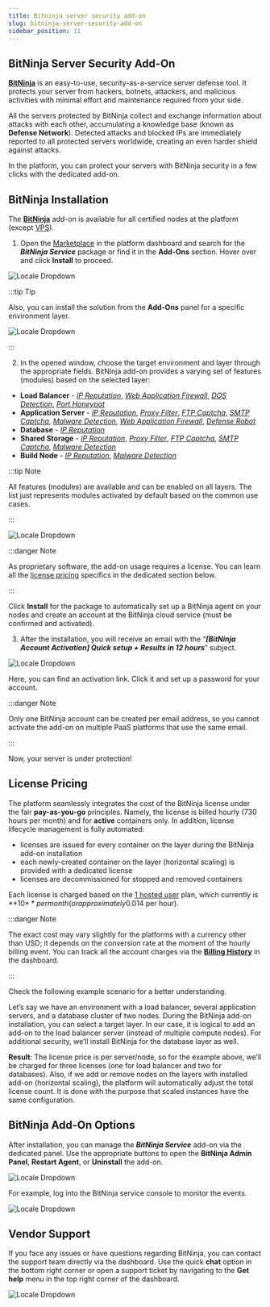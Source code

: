 ```yaml
---
title: Bitninja server security add-on
slug: bitninja-server-security-add-on
sidebar_position: 11
---
```


## BitNinja Server Security Add-On

[**BitNinja**](https://bitninja.com/) is an easy-to-use, security-as-a-service server defense tool. It protects your server from hackers, botnets, attackers, and malicious activities with minimal effort and maintenance required from your side.

All the servers protected by BitNinja collect and exchange information about attacks with each other, accumulating a knowledge base (known as **Defense Network**). Detected attacks and blocked IPs are immediately reported to all protected servers worldwide, creating an even harder shield against attacks.

In the platform, you can protect your servers with BitNinja security in a few clicks with the dedicated add-on.

## BitNinja Installation

The [**BitNinja**](https://github.com/jelastic-jps/bitninja) add-on is available for all certified nodes at the platform (except [VPS](/docs/Elastic%20VPS/Elastic%20VPS%20Overview/General%20Information)).

1. Open the [Marketplace](/docs/deployment-tools/cloud-scripting-&-jps/marketplace) in the platform dashboard and search for the **_BitNinja Service_** package or find it in the **Add-Ons** section. Hover over and click **Install** to proceed.

<div style={{
    display:'flex',
    justifyContent: 'center',
    margin: '0 0 1rem 0'
}}>

![Locale Dropdown](./img/BitNinjaServerSecurityAdd-On/01-marketplace-bitninja-add-on.png)

</div>

:::tip Tip

Also, you can install the solution from the **Add-Ons** panel for a specific environment layer.

<div style={{
    display:'flex',
    justifyContent: 'center',
    margin: '0 0 1rem 0'
}}>

![Locale Dropdown](./img/BitNinjaServerSecurityAdd-On/02-environment-add-ons-panel-bitninja.png)

</div>

:::

2. In the opened window, choose the target environment and layer through the appropriate fields. BitNinja add-on provides a varying set of features (modules) based on the selected layer:

- **Load Balancer** - [_IP Reputation_](https://doc.bitninja.io/docs/ip%20filter/ip_reputation/), [_Web Application Firewall_](https://doc.bitninja.io/docs/modules/waf2/), [_DOS Detection_](https://doc.bitninja.io/docs/modules/dosdetection/), [_Port Honeypot_](https://doc.bitninja.io/docs/modules/port_honeypot/)
- **Application Server** - [_IP Reputation_](https://doc.bitninja.io/docs/ip%20filter/ip_reputation/), [_Proxy Filter_](https://doc.bitninja.io/docs/modules/proxyfilter/), [_FTP Captcha_](https://doc.bitninja.io/docs/modules/captchaftp/), [_SMTP Captcha_](https://doc.bitninja.io/docs/modules/captchasmtp/), [_Malware Detection_](https://doc.bitninja.io/docs/modules/malware-detection/), [_Web Application Firewall_](https://doc.bitninja.io/docs/modules/waf2/), [_Defense Robot_](https://doc.bitninja.io/docs/modules/defenserobot/)
- **Database** - [_IP Reputation_](https://doc.bitninja.io/docs/ip%20filter/ip_reputation/)
- **Shared Storage** - [_IP Reputation_](https://doc.bitninja.io/docs/ip%20filter/ip_reputation/), [_Proxy Filter_](https://doc.bitninja.io/docs/modules/proxyfilter/), [_FTP Captcha_](https://doc.bitninja.io/docs/modules/captchaftp/), [_SMTP Captcha_](https://doc.bitninja.io/docs/modules/captchasmtp/), [_Malware Detection_](https://doc.bitninja.io/docs/modules/malware-detection/)
- **Build Node** - [_IP Reputation_](https://doc.bitninja.io/docs/ip%20filter/ip_reputation/), [_Malware Detection_](https://doc.bitninja.io/docs/modules/malware-detection/)

:::tip Note

All features (modules) are available and can be enabled on all layers. The list just represents modules activated by default based on the common use cases.

:::

<div style={{
    display:'flex',
    justifyContent: 'center',
    margin: '0 0 1rem 0'
}}>

![Locale Dropdown](./img/BitNinjaServerSecurityAdd-On/03-bitninja-service-installation.png)

</div>

:::danger Note

As proprietary software, the add-on usage requires a license. You can learn all the [license pricing](http://localhost:3000/docs/application-setting/bitninja-server-security-add-on#license-pricing) specifics in the dedicated section below.

:::

Click **Install** for the package to automatically set up a BitNinja agent on your nodes and create an account at the BitNinja cloud service (must be confirmed and activated).

3. After the installation, you will receive an email with the “**_[BitNinja Account Activation] Quick setup + Results in 12 hours_**” subject.

<div style={{
    display:'flex',
    justifyContent: 'center',
    margin: '0 0 1rem 0'
}}>

![Locale Dropdown](./img/BitNinjaServerSecurityAdd-On/04-bitninja-account-activation-email.png)

</div>

Here, you can find an activation link. Click it and set up a password for your account.

:::danger Note

Only one BitNinja account can be created per email address, so you cannot activate the add-on on multiple PaaS platforms that use the same email.

:::

Now, your server is under protection!

## License Pricing

The platform seamlessly integrates the cost of the BitNinja license under the fair **pay-as-you-go** principles. Namely, the license is billed hourly (730 hours per month) and for **active** containers only. In addition, license lifecycle management is fully automated:

- licenses are issued for every container on the layer during the BitNinja add-on installation
- each newly-created container on the layer (horizontal scaling) is provided with a dedicated license
- licenses are decommissioned for stopped and removed containers

Each license is charged based on the [1 hosted user](https://bitninja.com/pricing/) plan, which currently is **10$** per month (or approximately 0.014$ per hour).

:::danger Note

The exact cost may vary slightly for the platforms with a currency other than USD; it depends on the conversion rate at the moment of the hourly billing event. You can track all the account charges via the [**Billing History**](/docs/account-and-pricing/resource-charging/monitoring-consumed-resources#billing-history) in the dashboard.

:::

Check the following example scenario for a better understanding.

Let’s say we have an environment with a load balancer, several application servers, and a database cluster of two nodes. During the BitNinja add-on installation, you can select a target layer. In our case, it is logical to add an add-on to the load balancer server (instead of multiple compute nodes). For additional security, we’ll install BitNinja for the database layer as well.

**Result**: The license price is per server/node, so for the example above, we’ll be charged for three licenses (one for load balancer and two for databases). Also, if we add or remove nodes on the layers with installed add-on (horizontal scaling), the platform will automatically adjust the total license count. It is done with the purpose that scaled instances have the same configuration.

## BitNinja Add-On Options

After installation, you can manage the **_BitNinja Service_** add-on via the dedicated panel. Use the appropriate buttons to open the **BitNinja Admin Panel**, **Restart Agent**, or **Uninstall** the add-on.

<div style={{
    display:'flex',
    justifyContent: 'center',
    margin: '0 0 1rem 0'
}}>

![Locale Dropdown](./img/BitNinjaServerSecurityAdd-On/05-bitninja-add-on-options.png)

</div>

For example, log into the BitNinja service console to monitor the events.

<div style={{
    display:'flex',
    justifyContent: 'center',
    margin: '0 0 1rem 0'
}}>

![Locale Dropdown](./img/BitNinjaServerSecurityAdd-On/06-bitninja-admin-panel-events.gif)

</div>

## Vendor Support

If you face any issues or have questions regarding BitNinja, you can contact the support team directly via the dashboard. Use the quick **chat** option in the bottom right corner or open a support ticket by navigating to the **Get help** menu in the top right corner of the dashboard.

<div style={{
    display:'flex',
    justifyContent: 'center',
    margin: '0 0 1rem 0'
}}>

![Locale Dropdown](./img/BitNinjaServerSecurityAdd-On/07-bitninja-support.png)

</div>
